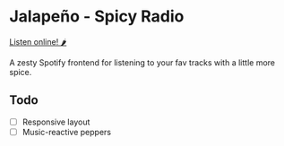 # Jalapeño - Spicy Radio

[Listen online! 🌶️](https://mshankar58.github.io/jalapeno-radio/)

A zesty Spotify frontend for listening to your fav tracks with a little more spice.

## Todo
- [ ] Responsive layout
- [ ] Music-reactive peppers